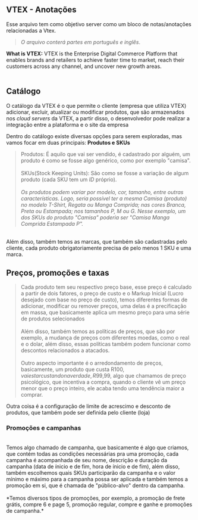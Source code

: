 ## VTEX - Anotações

Esse arquivo tem como objetivo server como um bloco de notas/anotações relacionadas a Vtex.

>*O arquivo conterá partes em português e inglês*.

<strong>What is VTEX:</strong> VTEX is the Enterprise Digital Commerce Platform that enables brands and retailers to achieve faster time to market, reach their customers across any channel, and uncover new growth areas.
<br><br>

<h2>Catálogo</h2>

O catálogo da VTEX é o que permite o cliente (empresa que utiliza VTEX) adicionar, excluir, atualizar ou modificar produtos, que são armazenados nos *cloud servers* da VTEX, a partir disso, o desenvolvedor pode realizar a integração entre a plataforma e o site da empresa

Dentro do catálogo existe diversas opções para serem exploradas, mas vamos focar em duas principais: <strong>Produtos e SKUs</strong>


>Produtos: É aquilo que vai ser vendido, é cadastrado por alguém, um produto é como se fosse algo genérico, como por exemplo "camisa".
<br><br>
>SKUs(Stock Keeping Units): São como se fosse a variação de algum produto (cada SKU tem um *ID* próprio).
<br><br>
>*Os produtos podem variar por modelo, cor, tamanho, entre outras características. Logo, seria possível ter a mesma Camisa (produto) no modelo T-Shirt, Regata ou Manga Comprida; nas cores Branca, Preta ou Estampada; nos tamanhos P, M ou G. Nesse exemplo, um dos SKUs do produto "Camisa" poderia ser "Camisa Manga Comprida Estampada P".*
<br>
Além disso, também temos as marcas, que também são cadastradas pelo cliente, cada produto obrigatoriamente precisa de pelo menos 1 SKU e uma marca.

<h2>Preços, promoções e taxas</h2>

>Cada produto tem seu respectivo preço base, esse preço é calculado a partir de dois fatores, o preço de custo e o Markup Inicial (Lucro desejado com base no preço de custo), temos diferentes formas de adicionar, modificar ou remover preços, uma delas é a precificação em massa, que basicamente aplica um mesmo preço para uma série de produtos selecionados
<br><br>
>Além disso, também temos as políticas de preços, que são por exemplo, a mudança de preços com diferentes moedas, como o real e o dolar, além disso, essas políticas também podem funcionar como descontos relacionados a atacados.
<br><br>
>Outro aspecto importante é o arredondamento de preços, basicamente, um produto que custa R$100, vai estar custando na verdade, R$99,99, algo que chamamos de preço psicológico, que incentiva a compra, quando o cliente vê um preço menor que o preço inteiro, ele acaba tendo uma tendência maior a comprar.

Outra coisa é a configuração de limite de acrescimo e desconto de produtos, que também pode ser definida pelo cliente (loja)
<br>
<h3>Promoções e campanhas</h3>
<br>
Temos algo chamado de campanha, que basicamente é algo que criamos, que contém todas as condições necessárias pra uma promoção, cada campanha é acompanhada de seu nome, descrição e duração da campanha (data de ínicio e de fim, hora de ínicio e de fim), além disso, também escolhemos quais SKUs participarão da campanha e o valor mínimo e máximo para a campanha possa ser aplicada e também temos a promoção em si, que é chamada de "público-alvo" dentro da campanha.
<br><br>
*Temos diversos tipos de promoções, por exemplo, a promoção de frete grátis, compre 6 e page 5, promoção regular, compre e ganhe e promoções de campanha.*
